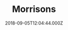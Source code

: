 ---
date: 2018-09-05T12:04:44.000Z
title: Morrisons
latitude: 52.04938134912715
longitude: 0.9546547409704537
url: https://my.morrisons.com/storefinder/471
category: checkin
---